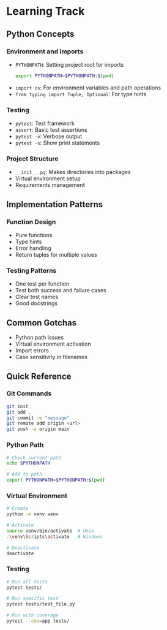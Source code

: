 # Learning Track

## Python Concepts

### Environment and Imports
- `PYTHONPATH`: Setting project root for imports
  ```bash
  export PYTHONPATH=$PYTHONPATH:$(pwd)
  ```
- `import os`: For environment variables and path operations
- `from typing import Tuple, Optional`: For type hints

### Testing
- `pytest`: Test framework
- `assert`: Basic test assertions
- `pytest -v`: Verbose output
- `pytest -s`: Show print statements

### Project Structure
- `__init__.py`: Makes directories into packages
- Virtual environment setup
- Requirements management

## Implementation Patterns

### Function Design
- Pure functions
- Type hints
- Error handling
- Return tuples for multiple values

### Testing Patterns
- One test per function
- Test both success and failure cases
- Clear test names
- Good docstrings

## Common Gotchas
- Python path issues
- Virtual environment activation
- Import errors
- Case sensitivity in filenames

## Quick Reference

### Git Commands
```bash
git init
git add .
git commit -m "message"
git remote add origin <url>
git push -u origin main
```

### Python Path
```bash
# Check current path
echo $PYTHONPATH

# Add to path
export PYTHONPATH=$PYTHONPATH:$(pwd)
```

### Virtual Environment
```bash
# Create
python -m venv venv

# Activate
source venv/bin/activate  # Unix
.\venv\Scripts\activate   # Windows

# Deactivate
deactivate
```

### Testing
```bash
# Run all tests
pytest tests/

# Run specific test
pytest tests/test_file.py

# Run with coverage
pytest --cov=app tests/
``` 